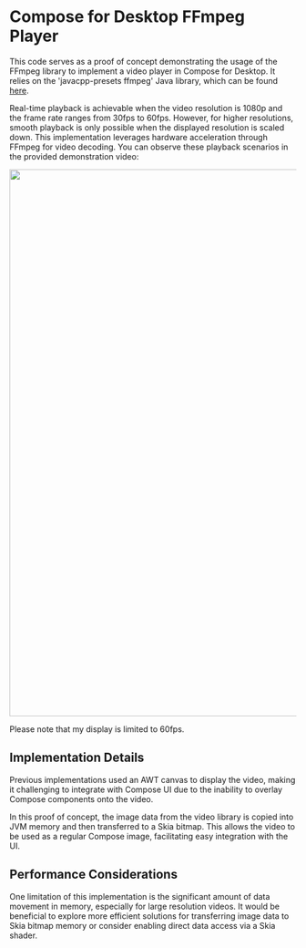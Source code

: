# Compose for Desktop FFmpeg Player

This code serves as a proof of concept demonstrating the usage of the FFmpeg library
to implement a video player in Compose for Desktop. It relies on the 
'javacpp-presets ffmpeg' Java library, which can be found 
[here](https://github.com/bytedeco/javacpp-presets/tree/master/ffmpeg).

Real-time playback is achievable when the video resolution is 1080p and the frame rate
ranges from 30fps to 60fps. However, for higher resolutions, smooth playback is only
possible when the displayed resolution is scaled down.
This implementation leverages hardware acceleration through FFmpeg for video decoding.
You can observe these playback
scenarios in the provided demonstration video:

<img src="doc/demo1.webp" width="960">

Please note that my display is limited to  60fps.

## Implementation Details

Previous implementations used an AWT canvas to display the video, making it 
challenging to integrate with Compose UI due to the inability to overlay Compose 
components onto the video.

In this proof of concept, the image data from the video library is copied into JVM
memory and then transferred to a Skia bitmap. This allows the video to be used as
a regular Compose image, facilitating easy integration with the UI.

## Performance Considerations

One limitation of this implementation is the significant amount of data movement
in memory, especially for large resolution videos. It would be beneficial to 
explore more efficient solutions for transferring image data to Skia bitmap memory
or consider enabling direct data access via a Skia shader.